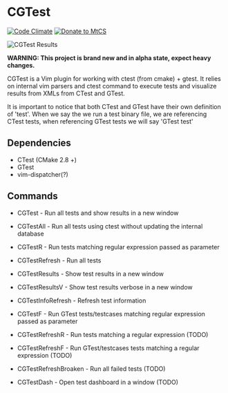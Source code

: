 CGTest
======

[![Code Climate](https://codeclimate.com/github/mtcs/vim-cgtest/badges/gpa.svg)](https://codeclimate.com/github/mtcs/vim-cgtest)
[![Donate to MtCS](https://img.shields.io/gratipay/user/mtcs.svg?maxAge=2592000)](https://gratipay.com/~mtcs/)

![CGTest Results](http://imgur.com/a/hDYcg)

__WARNING: This project is brand new and in alpha state, expect heavy changes.__

CGTest is a Vim plugin for working with ctest (from cmake) + gtest. It relies on internal vim
parsers and ctest command to execute tests and visualize results from XMLs from  CTest and GTest.

It is important to notice that both CTest and GTest have their own definition of 'test'. When we say
the we run a test binary file, we are referencing CTest tests, when referencing GTest tests we will say 'GTest
test'

Dependencies
------------

* CTest (CMake 2.8 +)
* GTest
* vim-dispatcher(?)

Commands
--------

* CGTest - Run all tests and show results in a new window
* CGTestAll - Run all tests using ctest without updating the internal database
* CGTestR <regex> - Run tests matching regular expression passed as parameter
* CGTestRefresh - Run all tests
* CGTestResults - Show test results in a new window
* CGTestResultsV - Show test results verbose in a new window
* CGTestInfoRefresh - Refresh test information

* CGTestF <regex> - Run GTest tests/testcases matching regular expression passed as parameter
* CGTestRefreshR <regex> - Run tests matching a regular expression (TODO)
* CGTestRefreshF <regex> - Run GTest/testcases tests matching a regular expression (TODO)
* CGTestRefreshBroaken - Run all failed tests (TODO)
* CGTestDash - Open test dashboard in a window (TODO)


